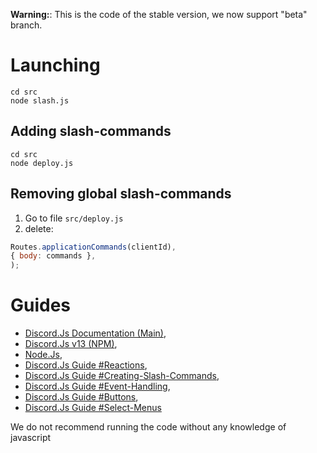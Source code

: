 **Warning:**: This is the code of the stable version, we now support "beta" branch.


# Launching 

```
cd src
node slash.js
```
## Adding slash-commands

```
cd src
node deploy.js
```
## Removing global slash-commands
1. Go to file `src/deploy.js`
2. delete:
```js
Routes.applicationCommands(clientId),
{ body: commands },
);
```
# Guides

- [Discord.Js Documentation (Main)](https://discord.js.org/#/docs/main/main/general/welcome),
- [Discord.Js v13 (NPM)](https://www.npmjs.com/package/discord.js),
- [Node.Js](https://nodejs.org),
- [Discord.Js Guide #Reactions](https://discordjs.guide/popular-topics/reactions.html#listening-for-reactions-on-old-messages),
- [Discord.Js Guide #Creating-Slash-Commands](https://discordjs.guide/creating-your-bot/creating-commands.html#replying-to-commands),
- [Discord.Js Guide #Event-Handling](https://discordjs.guide/creating-your-bot/event-handling.html#individual-event-files),
- [Discord.Js Guide #Buttons](https://discordjs.guide/interactions/buttons.html),
- [Discord.Js Guide #Select-Menus](https://discordjs.guide/interactions/select-menus.html#component-collectors)

We do not recommend running the code without any knowledge of javascript
